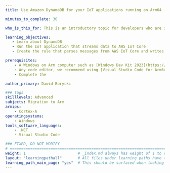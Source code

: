 ```yaml
---
title: Use Amazon DynamoDB for your IoT applications running on Arm64

minutes_to_complete: 30

who_is_this_for: This is an introductory topic for developers who are interested in using DynamoDB as the database for storing the data

learning_objectives:
   - Learn about DynamoDB
   - Run the IoT application that streams data to AWS IoT Core
   - Create the rule that parses messages from AWS IoT Core and writes them to DynamoDB

prerequisites:
    - A Windows on Arm computer such as [Windows Dev Kit 2023](https://learn.microsoft.com/en-us/windows/arm/dev-kit), Lenovo Thinkpad X13s running Windows 11 or Windows on Arm [virtual machine](/learning-paths/cross-platform/woa_azure/).   
    - Any code editor, we recommend using [Visual Studio Code for Arm64](https://code.visualstudio.com/docs/?dv=win32arm64user).
    - Complete the 

author_primary: Dawid Borycki

### Tags
skilllevels: Advanced
subjects: Migration to Arm
armips:
    - Cortex-A
operatingsystems:
    - Windows
tools_software_languages:
    - .NET    
    - Visual Studio Code

### FIXED, DO NOT MODIFY
# ================================================================================
weight: 1                       # _index.md always has weight of 1 to order correctly
layout: "learningpathall"       # All files under learning paths have this same wrapper
learning_path_main_page: "yes"  # This should be surfaced when looking for related content. Only set for _index.md of learning path content.
---
```


